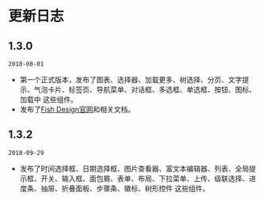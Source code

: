 # 更新日志

<section class="markdown">
  <div class="timeline">
    <div class="timeline-item">
      <div class="timeline-item-tail"></div>
      <div class="timeline-item-head timeline-item-head-blue"></div>
      <div class="timeline-item-content">
      <h2 id="1.3.0">
        <span>1.3.0</span>
      </h2>
      <p>
        <code>2018-08-01</code>
      </p>
      <ul>
        <li> 第一个正式版本，发布了图表、选择器、加载更多、树选择、分页、文字提示、气泡卡片、标签页、导航菜单、对话框、多选框、单选框、按钮、图标、加载中 这些组件。</li>
        <li> 发布了<a href="https://nsfi.github.io/ppfish-components/">Fish Design官网</a>和相关文档。</li>
      </ul>
    </div>
  </div>
  <div class="timeline">
    <div class="timeline-item">
      <div class="timeline-item-tail"></div>
      <div class="timeline-item-head timeline-item-head-blue"></div>
      <div class="timeline-item-content">
      <h2 id="1.3.2">
        <span>1.3.2</span>
      </h2>
      <p>
        <code>2018-09-29</code>
      </p>
      <ul>
        <li> 发布了时间选择框、日期选择框、图片查看器、富文本编辑器、列表、全局提示框、开关、输入框、面包屑、表单、布局、下拉菜单、上传、级联选择、进度条、抽屉、折叠面板、步骤条、徽标、树形控件 这些组件。</li>
      </ul>
    </div>
  </div>
</section>
